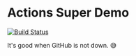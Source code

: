 # Actions Super Demo

[![Build Status](https://api.cirrus-ci.com/github/fkorotkov/actions-demo.svg)](https://cirrus-ci.com/github/fkorotkov/actions-demo)

It's good when GitHub is not down. 😅
